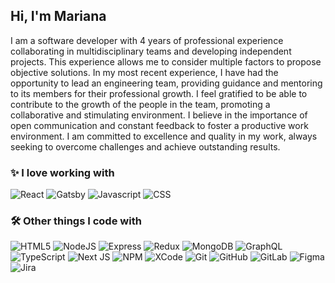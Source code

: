 ## Hi, I'm Mariana

I am a software developer with 4 years of professional experience collaborating in multidisciplinary teams and developing independent projects. This experience allows me to consider multiple factors to propose objective solutions. In my most recent experience, I have had the opportunity to lead an engineering team, providing guidance and mentoring to its members for their professional growth.
I feel gratified to be able to contribute to the growth of the people in the team, promoting a collaborative and stimulating environment. I believe in the importance of open communication and constant feedback to foster a productive work environment.
I am committed to excellence and quality in my work, always seeking to overcome challenges and achieve outstanding results.

### ✨ I love working with

<div>
  <img src="https://img.shields.io/badge/react-%2320232a.svg?style=for-the-badge&logo=react&logoColor=%2361DAFB" alt="React"/>
  <img src="https://img.shields.io/badge/Gatsby-%23663399.svg?style=for-the-badge&logo=gatsby&logoColor=white" alt="Gatsby"/>
  <img src="https://img.shields.io/badge/javascript-%23323330.svg?style=for-the-badge&logo=javascript&logoColor=%23F7DF1E" alt="Javascript"/>
  <img src="https://img.shields.io/badge/css3-%231572B6.svg?style=for-the-badge&logo=css3&logoColor=white" alt="CSS"/>
</div>

### 🛠️ Other things I code with

<div>
  <img src="https://img.shields.io/badge/html5-%23E34F26.svg?style=for-the-badge&logo=html5&logoColor=white" alt="HTML5"/>
  <img src="https://img.shields.io/badge/node.js-6DA55F?style=for-the-badge&logo=node.js&logoColor=white" alt="NodeJS"/>
  <img src="https://img.shields.io/badge/express.js-%23404d59.svg?style=for-the-badge&logo=express&logoColor=%2361DAFB" alt="Express"/>
  <img src="https://img.shields.io/badge/redux-%23593d88.svg?style=for-the-badge&logo=redux&logoColor=white" alt="Redux"/>
  <img src="https://img.shields.io/badge/MongoDB-%234ea94b.svg?style=for-the-badge&logo=mongodb&logoColor=white" alt="MongoDB"/>
  <img src="https://img.shields.io/badge/-ApolloGraphQL-311C87?style=for-the-badge&logo=apollo-graphql" alt="GraphQL"/>
  <img src="https://img.shields.io/badge/typescript-%23007ACC.svg?style=for-the-badge&logo=typescript&logoColor=white" alt="TypeScript"/>
  <img src="https://img.shields.io/badge/Next-black?style=for-the-badge&logo=next.js&logoColor=white" alt="Next JS"/>
  <img src="https://img.shields.io/badge/NPM-%23CB3837.svg?style=for-the-badge&logo=npm&logoColor=white" alt="NPM"/>
  <img src="https://img.shields.io/badge/Xcode-007ACC?style=for-the-badge&logo=Xcode&logoColor=white" alt="XCode"/>
  <img src="https://img.shields.io/badge/git-%23F05033.svg?style=for-the-badge&logo=git&logoColor=white" alt="Git"/>
  <img src="https://img.shields.io/badge/github-%23121011.svg?style=for-the-badge&logo=github&logoColor=white" alt="GitHub"/>
  <img src="https://img.shields.io/badge/gitlab-%23181717.svg?style=for-the-badge&logo=gitlab&logoColor=white" alt="GitLab"/>
  <img src="https://img.shields.io/badge/figma-%23F24E1E.svg?style=for-the-badge&logo=figma&logoColor=white" alt="Figma"/>
  <img src="https://img.shields.io/badge/jira-%230A0FFF.svg?style=for-the-badge&logo=jira&logoColor=white" alt="Jira"/>
</div>

<!--- ### About me
```javascript
const marianaLz = {
  projects: [
    {
      name: "Natoure",
      date: "May 2021 - Present",
      description: "User interface of the travel platform focused on ecotourism"
    }, {
      name: "Kuxatur",
      date: "June 2022",
      description: "Website of the project financed by the Global Environment Facility 
        and promoted by SECTUR and the United Nations Development Program"
    }, {
      name: "Plib",
      date: "October 2021 - April 2022",
      description: "User interface of the platform to generate investments in biodiversity, 
        promoted by the United Nations Development Program"
    },
  ],
}
```
-->
